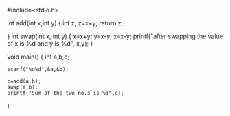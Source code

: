 #include<stdio.h>

int add(int x,int y)
{
	int z;
	z=x+y;
	return z;	

}
int swap(int x, int y)
{
x=x+y;
y=x-y;
x=x-y;
printf("after swapping the value of x is %d and y is %d", x,y);
}

void main()
{
	int a,b,c;
	
	scanf("%d%d",&a,&b);
	
	c=add(a,b);
	swap(a,b);
	printf("Sum of the two no.s is %d",c);

}
